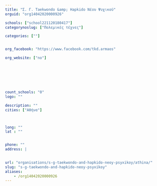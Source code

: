 ```yaml
---
title: "Σ. Γ. Taekwondo &amp; Hapkido Νέου Ψυχικού"
orguid: "org14042020000926"

schools: ["school221120180417"]
categorynoslug: ["Πολεμικές τέχνες"]

categories: [""]


org_facebook: "https://www.facebook.com/tkd.armaos"

org_website: ["no"]







count_schools: "0"
logo: ""

description: ""
cities: ["Αθήνα"]



long: ""
lat : ""


phone: ""
address: |
    

url: "organisations/s-g-taekwondo-and-hapkido-neoy-psyxikoy/athina/"
slug: "s-g-taekwondo-and-hapkido-neoy-psyxikoy"
aliases:
    - /org14042020000926
---
```



